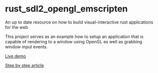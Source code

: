 # rust_sdl2_opengl_emscripten
An up to date resource on how to build visual-interactive rust applications for the web

This project serves as an example how to setup an application that is capable of rendering to a window using OpenGL as well as grabbing window input events.

[Live demo](https://browse.therocode.net/rust_sdl2_opengl_emscripten/)

[Step by step article](https://blog.therocode.net/2020/10/a-guide-to-rust-sdl2-emscripten)
